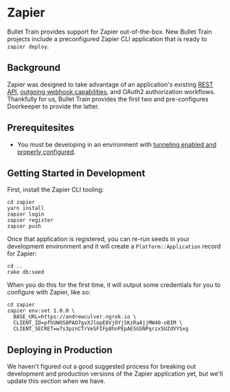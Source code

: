 # Zapier
Bullet Train provides support for Zapier out-of-the-box. New Bullet Train projects include a preconfigured Zapier CLI application that is ready to `zapier deploy`. 

## Background
Zapier was designed to take advantage of an application's existing [REST API](/docs/api.md), [outgoing webhook capabilities](/docs/webhooks/outgoing.md), and OAuth2 authorization workflows. Thankfully for us, Bullet Train provides the first two and pre-configures Doorkeeper to provide the latter.

## Prerequitesites
 - You must be developing in an environment with [tunneling enabled and properly configured](/docs/tunneling.md).

## Getting Started in Development
First, install the Zapier CLI tooling:

```
cd zapier
yarn install
zapier login
zapier register
zapier push
```

Once that application is registered, you can re-run seeds in your development environment and it will create a `Platform::Application` record for Zapier:

```
cd ..
rake db:seed
```

When you do this for the first time, it will output some credentials for you to configure with Zapier, like so:

```
cd zapier
zapier env:set 1.0.0 \
  BASE_URL=https://andrewculver.ngrok.io \
  CLIENT_ID=pfhUWOS8PAO7gvXJlopE8VjOYjSKzRaAjjMW40-oBIM \
  CLIENT_SECRET=w7s3pznCTrVeSFIFp8hnPEpAESGSNPqrzx5UZdVYSxg
```

## Deploying in Production
We haven't figured out a good suggested process for breaking out development and production versions of the Zapier application yet, but we'll update this section when we have.